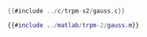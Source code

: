 # 

<div class="tabbed-blocks">


```c
{{#include ../c/trpm-s2/gauss.c}}
```

```matlab
{{#include ../matlab/trpm-2/gauss.m}}
```

</div>



